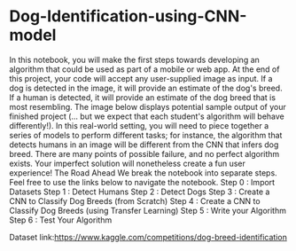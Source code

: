 # Dog-Identification-using-CNN-model

 In	this	notebook,	you	will	make	the	first	steps	towards	developing	an	algorithm	that	could	be	used	as	part	of	a	mobile	or	web	app.	At	the	end	of	this	project,
 your	code	will	accept	any	user-supplied	image	as	input.	If	a	dog	is	detected	in	the	image,	it	will	provide	an	estimate	of	the	dog's	breed.	If	a	human	is
 detected,	it	will	provide	an	estimate	of	the	dog	breed	that	is	most	resembling.	The	image	below	displays	potential	sample	output	of	your	finished	project	(...
 but	we	expect	that	each	student's	algorithm	will	behave	differently!).
 In	this	real-world	setting,	you	will	need	to	piece	together	a	series	of	models	to	perform	different	tasks;	for	instance,	the	algorithm	that	detects	humans	in	an
 image	will	be	different	from	the	CNN	that	infers	dog	breed.	There	are	many	points	of	possible	failure,	and	no	perfect	algorithm	exists.	Your	imperfect
 solution	will	nonetheless	create	a	fun	user	experience!
 The	Road	Ahead
 We	break	the	notebook	into	separate	steps.	Feel	free	to	use	the	links	below	to	navigate	the	notebook.
 Step	0
 :	Import	Datasets
 Step	1
 :	Detect	Humans
 Step	2
 :	Detect	Dogs
 Step	3
 :	Create	a	CNN	to	Classify	Dog	Breeds	(from	Scratch)
 Step	4
 :	Create	a	CNN	to	Classify	Dog	Breeds	(using	Transfer	Learning)
 Step	5
 :	Write	your	Algorithm
 Step	6
 :	Test	Your	Algorithm

 Dataset link:https://www.kaggle.com/competitions/dog-breed-identification
